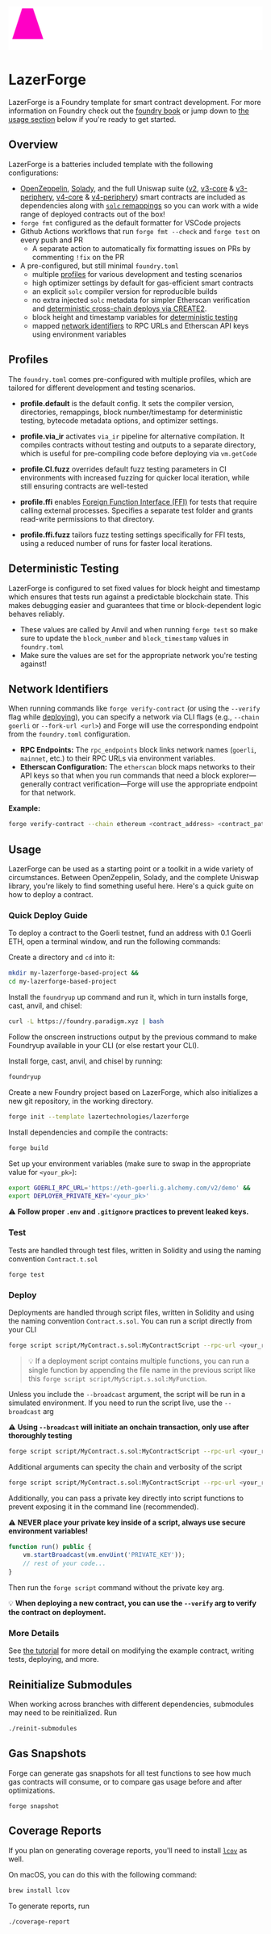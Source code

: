 ![LazerForge Logo](.github/lazerforge_logo_pink.png)

# LazerForge

LazerForge is a Foundry template for smart contract development. For more information on Foundry check out the [foundry book](https://book.getfoundry.sh/) or jump down to [the usage section](#usage) below if you're ready to get started.

## Overview

LazerForge is a batteries included template with the following configurations:

- [OpenZeppelin](https://github.com/OpenZeppelin/openzeppelin-contracts), [Solady](https://github.com/Vectorized/solady), and the full Uniswap suite ([v2](https://github.com/uniswap/v2-core), [v3-core](https://github.com/uniswap/v3-core) & [v3-periphery](https://github.com/uniswap/v3-periphery), [v4-core](https://github.com/uniswap/v4-core) & [v4-periphery](https://github.com/uniswap/v4-periphery)) smart contracts are included as dependencies along with [`solc` remappings](https://docs.soliditylang.org/en/latest/path-resolution.html#import-remapping) so you can work with a wide range of deployed contracts out of the box!
- `forge fmt` configured as the default formatter for VSCode projects
- Github Actions workflows that run `forge fmt --check` and `forge test` on every push and PR
  - A separate action to automatically fix formatting issues on PRs by commenting `!fix` on the PR
- A pre-configured, but still minimal `foundry.toml`
  - multiple [profiles](#profiles) for various development and testing scenarios
  - high optimizer settings by default for gas-efficient smart contracts
  - an explicit `solc` compiler version for reproducible builds
  - no extra injected `solc` metadata for simpler Etherscan verification and [deterministic cross-chain deploys via CREATE2](https://0xfoobar.substack.com/p/vanity-addresses).
  - block height and timestamp variables for [deterministic testing](#deterministic-testing)
  - mapped [network identifiers](#network-identifiers) to RPC URLs and Etherscan API keys using environment variables

## Profiles

The `foundry.toml` comes pre-configured with multiple profiles, which are tailored for different development and testing scenarios.

- **profile.default** is the default config. It sets the compiler version, directories, remappings, block number/timestamp for deterministic testing, bytecode metadata options, and optimizer settings.

- **profile.via_ir** activates `via_ir` pipeline for alternative compilation. It compiles contracts without testing and outputs to a separate directory, which is useful for pre-compiling code before deploying via `vm.getCode`

- **profile.CI.fuzz** overrides default fuzz testing parameters in CI environments with increased fuzzing for quicker local iteration, while still ensuring contracts are well-tested

- **profile.ffi** enables [Foreign Function Interface (FFI)](https://book.getfoundry.sh/forge/differential-ffi-testing?highlight=FFI#primer-the-ffi-cheatcode) for tests that require calling external processes. Specifies a separate test folder and grants read-write permissions to that directory.

- **profile.ffi.fuzz** tailors fuzz testing settings specifically for FFI tests, using a reduced number of runs for faster local iterations.

## Deterministic Testing

LazerForge is configured to set fixed values for block height and timestamp which ensures that tests run against a predictable blockchain state. This makes debugging easier and guarantees that time or block-dependent logic behaves reliably.

- These values are called by Anvil and when running `forge test` so make sure to update the `block_number` and `block_timestamp` values in `foundry.toml`
- Make sure the values are set for the appropriate network you're testing against!

## Network Identifiers

When running commands like `forge verify-contract` (or using the `--verify` flag while [deploying](#deploy)), you can specify a network via CLI flags (e.g., `--chain goerli` or `--fork-url <url>`) and Forge will use the corresponding endpoint from the `foundry.toml` configuration.

- **RPC Endpoints:** The `rpc_endpoints` block links network names (`goerli`, `mainnet`, etc.) to their RPC URLs via environment variables.
- **Etherscan Configuration:** The `etherscan` block maps networks to their API keys so that when you run commands that need a block explorer—generally contract verification—Forge will use the appropriate endpoint for that network.

**Example:**

```bash
forge verify-contract --chain ethereum <contract_address> <contract_path>
```

## Usage

LazerForge can be used as a starting point or a toolkit in a wide variety of circumstances. Between OpenZeppelin, Solady, and the complete Uniswap library, you're likely to find something useful here. Here's a quick guite on how to deploy a contract.

### Quick Deploy Guide

To deploy a contract to the Goerli testnet, fund an address with 0.1 Goerli ETH, open a terminal window, and run the following commands:

Create a directory and `cd` into it:

```bash
mkdir my-lazerforge-based-project &&
cd my-lazerforge-based-project
```

Install the `foundryup` up command and run it, which in turn installs forge, cast, anvil, and chisel:

```bash
curl -L https://foundry.paradigm.xyz | bash
```

Follow the onscreen instructions output by the previous command to make Foundryup available in your CLI (or else restart your CLI).

Install forge, cast, anvil, and chisel by running:

```bash
foundryup
```

Create a new Foundry project based on LazerForge, which also initializes a new git repository, in the working directory.

```bash
forge init --template lazertechnologies/lazerforge
```

Install dependencies and compile the contracts:

```bash
forge build
```

Set up your environment variables (make sure to swap in the appropriate value for `<your_pk>`):

```bash
export GOERLI_RPC_URL='https://eth-goerli.g.alchemy.com/v2/demo' &&
export DEPLOYER_PRIVATE_KEY='<your_pk>'
```

⚠️ **Follow proper `.env` and `.gitignore` practices to prevent leaked keys.**

### Test

Tests are handled through test files, written in Solidity and using the naming convention `Contract.t.sol`

```shell
forge test
```

### Deploy

Deployments are handled through script files, written in Solidity and using the naming convention `Contract.s.sol`. You can run a script directly from your CLI

```bash
forge script script/MyContract.s.sol:MyContractScript --rpc-url <your_rpc_url> --private-key <your_private_key> --chain-id <chain_id> -vv
```

> 💡 If a deployment script contains multiple functions, you can run a single function by appending the file name in the previous script like this `forge script script/MyScript.s.sol:MyFunction`.

Unless you include the `--broadcast` argument, the script will be run in a simulated environment. If you need to run the script live, use the `--broadcast` arg

⚠️ **Using `--broadcast` will initiate an onchain transaction, only use after thoroughly testing**

```bash
forge script script/MyContract.s.sol:MyContractScript --rpc-url <your_rpc_url> --private-key <your_private_key> --chain-id 1 -vv --broadcast
```

Additional arguments can specity the chain and verbosity of the script

```bash
forge script script/MyContract.s.sol:MyContractScript --rpc-url <your_rpc_url> --private-key <your_private_key> --chain-id 1 -vv
```

Additionally, you can pass a private key directly into script functions to prevent exposing it in the command line (recommended).

⚠️ **NEVER place your private key inside of a script, always use secure environment variables!**

```js
function run() public {
    vm.startBroadcast(vm.envUint('PRIVATE_KEY'));
    // rest of your code...
}
```

Then run the `forge script` command without the private key arg.

💡 **When deploying a new contract, you can use the `--verify` arg to verify the contract on deployment.**

### More Details

See [the tutorial](exampleTutorial) for more detail on modifying the example contract, writing tests, deploying, and more.

## Reinitialize Submodules

When working across branches with different dependencies, submodules may need to be reinitialized. Run

```bash
./reinit-submodules
```

## Gas Snapshots

Forge can generate gas snapshots for all test functions to see how much gas contracts will consume, or to compare gas usage before and after optimizations.

```shell
forge snapshot
```

## Coverage Reports

If you plan on generating coverage reports, you'll need to install [`lcov`](https://github.com/linux-test-project/lcov) as well.

On macOS, you can do this with the following command:

```bash
brew install lcov
```

To generate reports, run

```bash
./coverage-report
```
